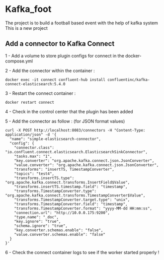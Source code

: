 # Kafka_foot
The project is to build a football based event with the help of kafka system
This is a new project

## Add a connector to Kafka Connect

1 - Add a volume to store plugin configs for connect in the docker-compose.yml

2 - Add the connector within the container : 
```
docker exec -it connect confluent-hub install confluentinc/kafka-connect-elasticsearch:5.4.0
```
3 - Restart the connect container : 
```
docker restart connect
```
4 - Check in the control center that the plugin has been added

5 - Add the connector as follow : (for JSON format values)
```
curl -X POST http://localhost:8083/connectors -H "Content-Type: application/json" -d '{
  "name": "simple-elasticsearch-connector",
  "config": {
    "connector.class": "io.confluent.connect.elasticsearch.ElasticsearchSinkConnector",
    "tasks.max": "1",
    "key.converter": "org.apache.kafka.connect.json.JsonConverter",
    "value.converter": "org.apache.kafka.connect.json.JsonConverter",
    "transforms": "insertTS, TimestampConverter",
    "topics": "test4",
    "transforms.insertTS.type": "org.apache.kafka.connect.transforms.InsertField$Value",
    "transforms.insertTS.timestamp.field": "timestamp",
    "transforms.TimestampConverter.type": "org.apache.kafka.connect.transforms.TimestampConverter$Value",
    "transforms.TimestampConverter.target.type": "unix",
    "transforms.TimestampConverter.field": "timestamp",
    "transforms.TimestampConverter.format": "yyyy-MM-dd HH:mm:ss",
    "connection.url": "http://10.0.0.175:9200",
    "type.name": "_doc",
    "key.ignore": "true",
    "schema.ignore": "true",
    "key.converter.schemas.enable": "false",
    "value.converter.schemas.enable": "false"
  }
}'
```
6 - Check the connect container logs to see if the worker started properly !
